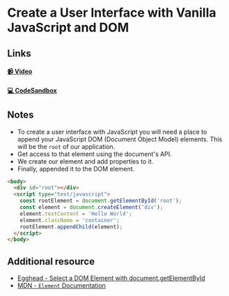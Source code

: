 # Create a User Interface with Vanilla JavaScript and DOM

## Links

#### [📹 Video]()

#### [💻 CodeSandbox](https://codesandbox.io/s/github/kentcdodds/beginners-guide-to-react/tree/codesandbox/01-document-create-element?from-embed)

## Notes

- To create a user interface with JavaScript you will need a place to append your JavaScript DOM (Document Object Model) elements. This will be the `root` of our application.
- Get access to that element using the document's API.
- We create our element and add properties to it.
- Finally, appended it to the DOM element.

```html
<body>
  <div id="root"></div>
  <script type="text/javascript">
    const rootElement = document.getElementById('root');
    const element = document.createElement('div');
    element.textContent = 'Hello World';
    element.className = 'container';
    rootElement.appendChild(element);
  </script>
</body>
```

## Additional resource

- [Egghead - Select a DOM Element with document.getElementById](https://egghead.io/lessons/javascript-select-a-dom-element-with-document-getelementbyid)
- [MDN - `Element` Documentation](https://developer.mozilla.org/en-US/docs/Web/API/Element)
